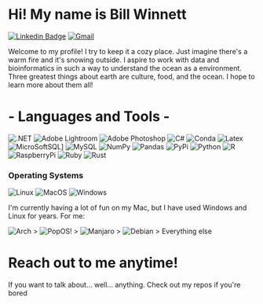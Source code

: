 # Hi! My name is Bill Winnett

[![Linkedin Badge](https://img.shields.io/badge/LinkedIn-0077B5?style=for-the-badge&logo=linkedin&logoColor=white)](https://www.linkedin.com/in/bill-winnett-a7670017b/)
[![Gmail](https://img.shields.io/badge/Gmail-D14836?style=for-the-badge&logo=gmail&logoColor=white)](bwinnett12@gmail.com)

Welcome to my profile! I try to keep it a cozy place. Just imagine there's a warm fire and it's snowing outside. 
I aspire to work with data and bioinformatics in such a way to understand the ocean as a environment. 
Three greatest things about earth are culture, food, and the ocean.
I hope to learn more about them all!

# - Languages and Tools - 
![.NET](https://img.shields.io/badge/.NET-512BD4?style=for-the-badge&logo=dotnet&logoColor=white)
![Adobe Lightroom](https://img.shields.io/badge/Adobe%20Lightroom-31A8FF?style=for-the-badge&logo=Adobe%20Lightroom&logoColor=white)
![Adobe Photoshop](https://img.shields.io/badge/Adobe%20Photoshop-31A8FF?style=for-the-badge&logo=Adobe%20Photoshop&logoColor=black)
![C#](https://img.shields.io/badge/C%23-239120?style=for-the-badge&logo=c-sharp&logoColor=white)
![Conda](https://img.shields.io/badge/conda-342B029.svg?&style=for-the-badge&logo=anaconda&logoColor=white)
![Latex](https://img.shields.io/badge/LaTeX-47A141?style=for-the-badge&logo=LaTeX&logoColor=white)
![MicroSoftSQL](https://img.shields.io/badge/Microsoft%20SQL%20Server-CC2927?style=for-the-badge&logo=microsoft%20sql%20server&logoColor=white)]
![MySQL](https://img.shields.io/badge/MySQL-005C84?style=for-the-badge&logo=mysql&logoColor=white)
![NumPy](https://img.shields.io/badge/Numpy-777BB4?style=for-the-badge&logo=numpy&logoColor=white)
![Pandas](https://img.shields.io/badge/Pandas-2C2D72?style=for-the-badge&logo=pandas&logoColor=white)
![PyPi](https://img.shields.io/badge/pypi-3775A9?style=for-the-badge&logo=pypi&logoColor=white)
![Python](https://img.shields.io/badge/Python-FFD43B?style=for-the-badge&logo=python&logoColor=blue)
![R](https://img.shields.io/badge/R-276DC3?style=for-the-badge&logo=r&logoColor=white)
![RaspberryPi](https://img.shields.io/badge/Raspberry%20Pi-A22846?style=for-the-badge&logo=Raspberry%20Pi&logoColor=white)
![Ruby](https://img.shields.io/badge/Ruby-CC342D?style=for-the-badge&logo=ruby&logoColor=white)
![Rust](https://img.shields.io/badge/Rust-black?style=for-the-badge&logo=rust&logoColor=#E57324)

### Operating Systems
![Linux](https://img.shields.io/badge/Linux-FCC624?style=for-the-badge&logo=linux&logoColor=black)
![MacOS](https://img.shields.io/badge/mac%20os-000000?style=for-the-badge&logo=apple&logoColor=white)
![Windows](https://img.shields.io/badge/Windows-0078D6?style=for-the-badge&logo=windows&logoColor=white)

I'm currently having a lot of fun on my Mac, but I have used Windows and Linux for years.
For me:

![Arch](https://img.shields.io/badge/Arch_Linux-1793D1?style=for-the-badge&logo=arch-linux&logoColor=white) >
![PopOS!](https://img.shields.io/badge/Pop!_OS-48B9C7?style=for-the-badge&logo=Pop!_OS&logoColor=white) >
![Manjaro](https://img.shields.io/badge/manjaro-35BF5C?style=for-the-badge&logo=manjaro&logoColor=white) > 
![Debian](https://img.shields.io/badge/Debian-A81D33?style=for-the-badge&logo=debian&logoColor=white) > 
Everything else


# Reach out to me anytime!
If you want to talk about... well... anything.
Check out my repos if you're bored




<!---
bwinnett12/bwinnett12 is a ✨ special ✨ repository because its `README.md` (this file) appears on your GitHub profile.
You can click the Preview link to take a look at your changes.
- 👋 Hi, I’m @bwinnett12
- 👀 I’m interested in ...
- 🌱 I’m currently learning ...
- 💞️ I’m looking to collaborate on ...
- 📫 How to reach me ...
![]()

--->
